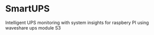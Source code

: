 # SmartUPS
 Intelligent UPS monitoring with system insights for raspbery PI using waveshare ups  module S3
